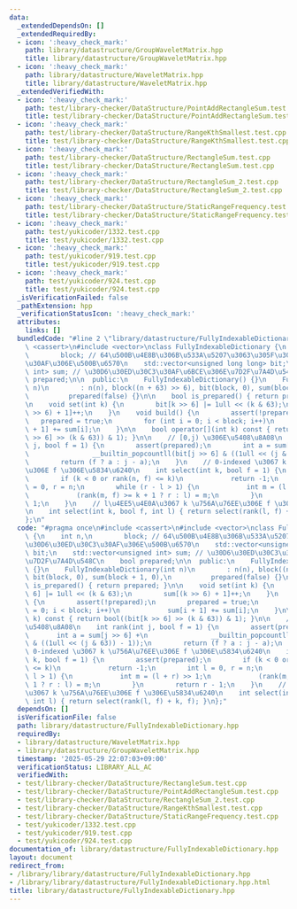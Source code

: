 ```yaml
---
data:
  _extendedDependsOn: []
  _extendedRequiredBy:
  - icon: ':heavy_check_mark:'
    path: library/datastructure/GroupWaveletMatrix.hpp
    title: library/datastructure/GroupWaveletMatrix.hpp
  - icon: ':heavy_check_mark:'
    path: library/datastructure/WaveletMatrix.hpp
    title: library/datastructure/WaveletMatrix.hpp
  _extendedVerifiedWith:
  - icon: ':heavy_check_mark:'
    path: test/library-checker/DataStructure/PointAddRectangleSum.test.cpp
    title: test/library-checker/DataStructure/PointAddRectangleSum.test.cpp
  - icon: ':heavy_check_mark:'
    path: test/library-checker/DataStructure/RangeKthSmallest.test.cpp
    title: test/library-checker/DataStructure/RangeKthSmallest.test.cpp
  - icon: ':heavy_check_mark:'
    path: test/library-checker/DataStructure/RectangleSum.test.cpp
    title: test/library-checker/DataStructure/RectangleSum.test.cpp
  - icon: ':heavy_check_mark:'
    path: test/library-checker/DataStructure/RectangleSum_2.test.cpp
    title: test/library-checker/DataStructure/RectangleSum_2.test.cpp
  - icon: ':heavy_check_mark:'
    path: test/library-checker/DataStructure/StaticRangeFrequency.test.cpp
    title: test/library-checker/DataStructure/StaticRangeFrequency.test.cpp
  - icon: ':heavy_check_mark:'
    path: test/yukicoder/1332.test.cpp
    title: test/yukicoder/1332.test.cpp
  - icon: ':heavy_check_mark:'
    path: test/yukicoder/919.test.cpp
    title: test/yukicoder/919.test.cpp
  - icon: ':heavy_check_mark:'
    path: test/yukicoder/924.test.cpp
    title: test/yukicoder/924.test.cpp
  _isVerificationFailed: false
  _pathExtension: hpp
  _verificationStatusIcon: ':heavy_check_mark:'
  attributes:
    links: []
  bundledCode: "#line 2 \"library/datastructure/FullyIndexableDictionary.hpp\"\n#include\
    \ <cassert>\n#include <vector>\nclass FullyIndexableDictionary {\n    int n,\n\
    \        block; // 64\u500B\u4E8B\u306B\u533A\u5207\u3063\u305F\u30D6\u30ED\u30C3\
    \u30AF\u306E\u500B\u6570\n    std::vector<unsigned long long> bit;\n    std::vector<unsigned\
    \ int> sum; // \u30D6\u30ED\u30C3\u30AF\u6BCE\u306E\u7D2F\u7A4D\u548C\n    bool\
    \ prepared;\n\n  public:\n    FullyIndexableDictionary() {}\n    FullyIndexableDictionary(int\
    \ n)\n        : n(n), block((n + 63) >> 6), bit(block, 0), sum(block + 1, 0),\n\
    \          prepared(false) {}\n\n    bool is_prepared() { return prepared; }\n\
    \n    void set(int k) {\n        bit[k >> 6] |= 1ull << (k & 63);\n        sum[(k\
    \ >> 6) + 1]++;\n    }\n    void build() {\n        assert(!prepared);\n     \
    \   prepared = true;\n        for (int i = 0; i < block; i++)\n            sum[i\
    \ + 1] += sum[i];\n    }\n\n    bool operator[](int k) const { return bool((bit[k\
    \ >> 6] >> (k & 63)) & 1); }\n\n    // [0,j) \u306E\u5408\u8A08\n    int rank(int\
    \ j, bool f = 1) {\n        assert(prepared);\n        int a = sum[j >> 6] +\n\
    \                __builtin_popcountll(bit[j >> 6] & ((1ull << (j & 63)) - 1));\n\
    \        return (f ? a : j - a);\n    }\n    // 0-indexed \u3067 k \u756A\u76EE\
    \u306E f \u306E\u5834\u6240\n    int select(int k, bool f = 1) {\n        assert(prepared);\n\
    \        if (k < 0 or rank(n, f) <= k)\n            return -1;\n        int l\
    \ = 0, r = n;\n        while (r - l > 1) {\n            int m = (l + r) >> 1;\n\
    \            (rank(m, f) >= k + 1 ? r : l) = m;\n        }\n        return r -\
    \ 1;\n    }\n    // l\u4EE5\u4E0A\u3067 k \u756A\u76EE\u306E f \u306E\u5834\u6240\
    \n    int select(int k, bool f, int l) { return select(rank(l, f) + k, f); }\n\
    };\n"
  code: "#pragma once\n#include <cassert>\n#include <vector>\nclass FullyIndexableDictionary\
    \ {\n    int n,\n        block; // 64\u500B\u4E8B\u306B\u533A\u5207\u3063\u305F\
    \u30D6\u30ED\u30C3\u30AF\u306E\u500B\u6570\n    std::vector<unsigned long long>\
    \ bit;\n    std::vector<unsigned int> sum; // \u30D6\u30ED\u30C3\u30AF\u6BCE\u306E\
    \u7D2F\u7A4D\u548C\n    bool prepared;\n\n  public:\n    FullyIndexableDictionary()\
    \ {}\n    FullyIndexableDictionary(int n)\n        : n(n), block((n + 63) >> 6),\
    \ bit(block, 0), sum(block + 1, 0),\n          prepared(false) {}\n\n    bool\
    \ is_prepared() { return prepared; }\n\n    void set(int k) {\n        bit[k >>\
    \ 6] |= 1ull << (k & 63);\n        sum[(k >> 6) + 1]++;\n    }\n    void build()\
    \ {\n        assert(!prepared);\n        prepared = true;\n        for (int i\
    \ = 0; i < block; i++)\n            sum[i + 1] += sum[i];\n    }\n\n    bool operator[](int\
    \ k) const { return bool((bit[k >> 6] >> (k & 63)) & 1); }\n\n    // [0,j) \u306E\
    \u5408\u8A08\n    int rank(int j, bool f = 1) {\n        assert(prepared);\n \
    \       int a = sum[j >> 6] +\n                __builtin_popcountll(bit[j >> 6]\
    \ & ((1ull << (j & 63)) - 1));\n        return (f ? a : j - a);\n    }\n    //\
    \ 0-indexed \u3067 k \u756A\u76EE\u306E f \u306E\u5834\u6240\n    int select(int\
    \ k, bool f = 1) {\n        assert(prepared);\n        if (k < 0 or rank(n, f)\
    \ <= k)\n            return -1;\n        int l = 0, r = n;\n        while (r -\
    \ l > 1) {\n            int m = (l + r) >> 1;\n            (rank(m, f) >= k +\
    \ 1 ? r : l) = m;\n        }\n        return r - 1;\n    }\n    // l\u4EE5\u4E0A\
    \u3067 k \u756A\u76EE\u306E f \u306E\u5834\u6240\n    int select(int k, bool f,\
    \ int l) { return select(rank(l, f) + k, f); }\n};"
  dependsOn: []
  isVerificationFile: false
  path: library/datastructure/FullyIndexableDictionary.hpp
  requiredBy:
  - library/datastructure/WaveletMatrix.hpp
  - library/datastructure/GroupWaveletMatrix.hpp
  timestamp: '2025-05-29 22:07:03+09:00'
  verificationStatus: LIBRARY_ALL_AC
  verifiedWith:
  - test/library-checker/DataStructure/RectangleSum.test.cpp
  - test/library-checker/DataStructure/PointAddRectangleSum.test.cpp
  - test/library-checker/DataStructure/RectangleSum_2.test.cpp
  - test/library-checker/DataStructure/RangeKthSmallest.test.cpp
  - test/library-checker/DataStructure/StaticRangeFrequency.test.cpp
  - test/yukicoder/1332.test.cpp
  - test/yukicoder/919.test.cpp
  - test/yukicoder/924.test.cpp
documentation_of: library/datastructure/FullyIndexableDictionary.hpp
layout: document
redirect_from:
- /library/library/datastructure/FullyIndexableDictionary.hpp
- /library/library/datastructure/FullyIndexableDictionary.hpp.html
title: library/datastructure/FullyIndexableDictionary.hpp
---
```

